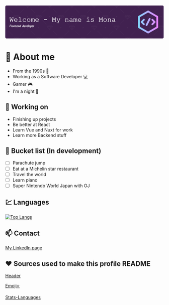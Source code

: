 ![Header](./github-header-image.png)

# :book: About me

- From the 1990s :floppy_disk:
- Working as a Software Developer :computer:
- Gamer :video_game:
- I'm a night 🦉

## :wrench: Working on

- Finishing up projects
- Be better at React
- Learn Vue and Nuxt for work
- Learn more Backend stuff

## :memo: Bucket list (In development)

- [ ] Parachute jump
- [ ] Eat at a Michelin star restaurant
- [ ] Travel the world
- [ ] Learn piano
- [ ] Super Nintendo World Japan with OJ

## :chart: Languages

[![Top Langs](https://github-readme-stats.vercel.app/api/top-langs/?username=Littlaa&layout=compact&hide=shell)](https://github.com/anuraghazra/github-readme-stats)

## :mailbox: Contact

[My LinkedIn page](http://www.linkedin.com/in/mona-dagsland-56ba85226)

## :heart: Sources used to make this profile README

[Header](https://leviarista.github.io/github-profile-header-generator/)

[Emoji:star:](https://www.webfx.com/tools/emoji-cheat-sheet/)

[Stats-Languages](https://github.com/anuraghazra/github-readme-stats)
